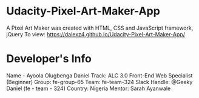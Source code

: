 # Udacity-Pixel-Art-Maker-App
A Pixel Art Maker was created with HTML, CSS and JavaScript framework, jQuery
To view: https://dalexz4.github.io/Udacity-Pixel-Art-Maker-App/
# Developer's Info 
Name - Ayoola Olugbenga Daniel
Track: ALC 3.0 Front-End Web Specialist (Beginner) 
Group: fe-group-65 
Team: fe-team-324 
Slack Handle: @Geeky Daniel (fe - team - 324)
Country: Nigeria 
Mentor: Sarah Ayanwale
